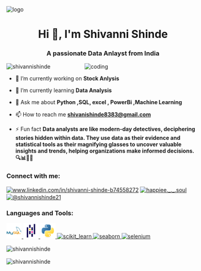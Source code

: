 ![logo](https://cdn-images-1.medium.com/v2/resize:fit:1600/format:gif/1*A5mRQbs04WyJsnqGMJKhCg.gif)
<h1 align="center">Hi 👋, I'm Shivanni Shinde</h1>
<h3 align="center">A passionate Data Anlayst from India</h3>

<img align="right" alt="coding" width="300" src="https://camo.githubusercontent.com/374987f773148e46b1851b9e3bc4bf71b182562dd002620ef3e4263cb3997130/68747470733a2f2f6d69726f2e6d656469756d2e636f6d2f6d61782f3837352f312a7164415731546a434e353768316c6275757a766368672e676966">


<p align="left"> <img src="https://komarev.com/ghpvc/?username=shivannishinde&label=Profile%20views&color=0e75b6&style=flat" alt="shivannishinde" /> </p>

- 🔭 I’m currently working on **Stock Anlysis**

- 🌱 I’m currently learning **Data Analysis**

- 💬 Ask me about **Python ,SQL, excel , PowerBi ,Machine Learning**

- 📫 How to reach me **shivanishinde8383@gmail.com**


- ⚡ Fun fact    **Data analysts are like modern-day detectives, deciphering stories hidden within data. They use data as their evidence and statistical tools as their magnifying glasses to uncover valuable insights and trends, helping organizations make informed decisions. 🔍📊🕵️‍♂️**

<h3 align="left">Connect with me:</h3>
<p align="left">
<a href="https://linkedin.com/in/www.linkedin.com/in/shivanni-shinde-b74558272" target="blank"><img align="center" src="https://raw.githubusercontent.com/rahuldkjain/github-profile-readme-generator/master/src/images/icons/Social/linked-in-alt.svg" alt="www.linkedin.com/in/shivanni-shinde-b74558272" height="30" width="40" /></a>
<a href="https://instagram.com/happiee._._.soul" target="blank"><img align="center" src="https://raw.githubusercontent.com/rahuldkjain/github-profile-readme-generator/master/src/images/icons/Social/instagram.svg" alt="happiee._._.soul" height="30" width="40" /></a>
<a href="https://www.hackerrank.com/@shivannishinde21" target="blank"><img align="center" src="https://raw.githubusercontent.com/rahuldkjain/github-profile-readme-generator/master/src/images/icons/Social/hackerrank.svg" alt="@shivannishinde21" height="30" width="40" /></a>
</p>

<h3 align="left">Languages and Tools:</h3>
<p align="left"> <a href="https://www.mysql.com/" target="_blank" rel="noreferrer"> <img src="https://raw.githubusercontent.com/devicons/devicon/master/icons/mysql/mysql-original-wordmark.svg" alt="mysql" width="40" height="40"/> </a> <a href="https://pandas.pydata.org/" target="_blank" rel="noreferrer"> <img src="https://raw.githubusercontent.com/devicons/devicon/2ae2a900d2f041da66e950e4d48052658d850630/icons/pandas/pandas-original.svg" alt="pandas" width="40" height="40"/> </a> <a href="https://www.python.org" target="_blank" rel="noreferrer"> <img src="https://raw.githubusercontent.com/devicons/devicon/master/icons/python/python-original.svg" alt="python" width="40" height="40"/> </a> <a href="https://scikit-learn.org/" target="_blank" rel="noreferrer"> <img src="https://upload.wikimedia.org/wikipedia/commons/0/05/Scikit_learn_logo_small.svg" alt="scikit_learn" width="40" height="40"/> </a> <a href="https://seaborn.pydata.org/" target="_blank" rel="noreferrer"> <img src="https://seaborn.pydata.org/_images/logo-mark-lightbg.svg" alt="seaborn" width="40" height="40"/> </a> <a href="https://www.selenium.dev" target="_blank" rel="noreferrer"> <img src="https://raw.githubusercontent.com/detain/svg-logos/780f25886640cef088af994181646db2f6b1a3f8/svg/selenium-logo.svg" alt="selenium" width="40" height="40"/> </a> </p>

<p><img align="center" src="https://github-readme-stats.vercel.app/api/top-langs?username=shivannishinde&show_icons=true&locale=en&layout=compact" alt="shivannishinde" /></p>

<p><img align="center" src="https://github-readme-streak-stats.herokuapp.com/?user=shivannishinde&" alt="shivannishinde" /></p>

